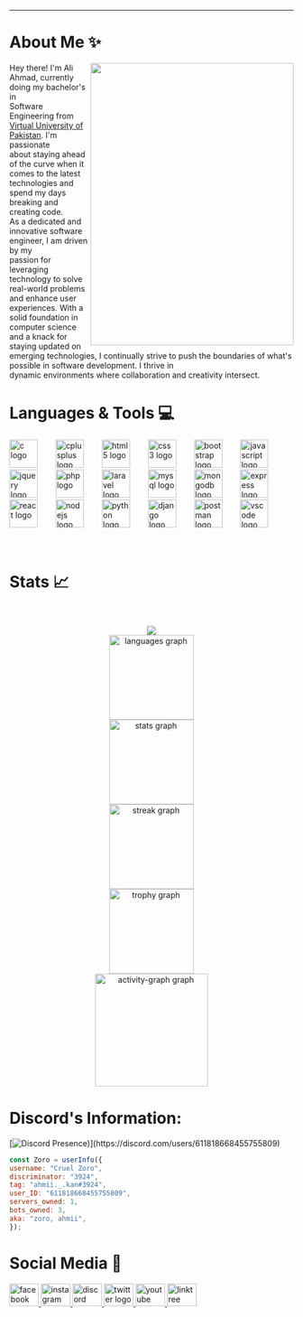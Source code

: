 ***
# About Me ✨
<img align="right" src="https://cdn.discordapp.com/attachments/1205840022029209630/1205911966061830244/Github_Gif_-_Made_with_Clipchamp_1.gif?ex=65da1809&is=65c7a309&hm=266f7981524c0f09fa07c265279ee659426af8fcd8bee56dca64df378f3bd6fd&" width="360" height="500">
<p align="left">Hey there! I'm Ali Ahmad, currently doing my bachelor's in </br> Software Engineering from <a href="https://www.vu.edu.pk/">Virtual University of Pakistan</a>. I'm passionate </br> about staying ahead of the curve when it comes to the latest </br> technologies and spend my days breaking and creating code. <br>
As a dedicated and innovative software engineer, I am driven by my </br> passion for leveraging technology to solve real-world problems and enhance user experiences. With a solid foundation in computer science and a knack for </br> staying updated on emerging technologies, I continually strive to push the boundaries of what's possible in software development.  I thrive in <br> dynamic environments where collaboration and creativity intersect.
</p>

# Languages & Tools 💻

<div align="left">
    <img src="https://cdn.jsdelivr.net/gh/devicons/devicon/icons/c/c-original.svg" height="50" alt="c logo" />
    <img width="24" />
    <img src="https://cdn.jsdelivr.net/gh/devicons/devicon/icons/cplusplus/cplusplus-original.svg" height="50" alt="cplusplus logo" />
    <img width="24" />
    <img src="https://cdn.jsdelivr.net/gh/devicons/devicon/icons/html5/html5-original.svg" height="50" alt="html5 logo" />
    <img width="24" />
    <img src="https://cdn.jsdelivr.net/gh/devicons/devicon/icons/css3/css3-original.svg" height="50" alt="css3 logo" />
    <img width="24" />
    <img src="https://cdn.jsdelivr.net/gh/devicons/devicon/icons/bootstrap/bootstrap-original.svg" height="50" alt="bootstrap logo" />
    <img width="24" />
    <img src="https://cdn.jsdelivr.net/gh/devicons/devicon/icons/javascript/javascript-original.svg" height="50" alt="javascript logo" />
    <img width="24" />
</div>

<div align="left">
    <img src="https://cdn.jsdelivr.net/gh/devicons/devicon/icons/jquery/jquery-original.svg" height="50" alt="jquery logo" />
    <img width="24" />
    <img src="https://cdn.jsdelivr.net/gh/devicons/devicon/icons/php/php-original.svg" height="50" alt="php logo" />
    <img width="24" />
    <img src="https://cdn.simpleicons.org/laravel/FF2D20" height="50" alt="laravel logo" />
    <img width="24" />
    <img src="https://cdn.simpleicons.org/mysql/4479A1" height="50" alt="mysql logo" />
    <img width="24" />
    <img src="https://cdn.jsdelivr.net/gh/devicons/devicon/icons/mongodb/mongodb-original.svg" height="50" alt="mongodb logo" />
    <img width="24" />
    <img src="https://skillicons.dev/icons?i=express" height="50" alt="express logo" />
    <img width="24" />
</div>

<div align="left">
    <img src="https://cdn.jsdelivr.net/gh/devicons/devicon/icons/react/react-original.svg" height="50" alt="react logo" />
    <img width="24" />
    <img src="https://skillicons.dev/icons?i=nodejs" height="50" alt="nodejs logo" />
    <img width="24" />
    <img src="https://cdn.jsdelivr.net/gh/devicons/devicon/icons/python/python-original.svg" height="50" alt="python logo" />
    <img width="24" />
    <img src="https://cdn.jsdelivr.net/gh/devicons/devicon/icons/django/django-plain.svg" height="50" alt="django logo" />
    <img width="24" />
    <img src="https://skillicons.dev/icons?i=postman" height="50" alt="postman logo" />
    <img width="24" />
    <img src="https://cdn.jsdelivr.net/gh/devicons/devicon/icons/vscode/vscode-original.svg" height="50" alt="vscode logo" />
    <img width="24" />
</div>
</br>
</br>

# Stats 📈

<br clear="both">

<div align="center">

  [![](https://visitcount.itsvg.in/api?id=crueldev69&icon=0&color=0)](https://visitcount.itsvg.in)  
  <img src="https://github-readme-stats.vercel.app/api/top-langs?username=cruelzoro&locale=en&hide_title=false&layout=compact&card_width=320&langs_count=5&theme=github_dark&hide_border=false&order=2" height="150" alt="languages graph"  />
 </br>
  <img src="https://github-readme-stats.vercel.app/api?username=cruelzoro&hide_title=false&hide_rank=false&show_icons=true&include_all_commits=true&count_private=true&disable_animations=false&theme=github_dark&locale=en&hide_border=false&order=1" height="150" alt="stats graph"  />
  </br>
  <img src="https://streak-stats.demolab.com?user=cruelzoro&locale=en&mode=daily&theme=github_dark&hide_border=true&border_radius=5&date_format=M%20j%5B,%20Y%5D&order=3" height="150" alt="streak graph"  />
  </br>
  <img   src="https://github-profile-trophy.vercel.app?username=cruelzoro&theme=algolia&column=3&row=1&margin-w=19&margin-h=0&no-bg=true&no-frame=false&order=4" height="150" alt="trophy graph"  />
  </br>
  <img   src="https://github-readme-activity-graph.vercel.app/graph?username=cruelzoro&radius=16&theme=github-dark&area=true&order=5&custom_title=Zoro's%20Contribution&hide_border=true" height="200" alt="activity-graph graph"  />
</div>

# Discord's Information:

[![Discord Presence](https://lanyard.cnrad.dev/api/611818668455755809?theme=dark&borderRadius=20px&bg=0D0D0D&animated&idleMessage=Probably%20doing%20something%20else...))](https://discord.com/users/611818668455755809)


```js
const Zoro = userInfo({
username: "Cruel Zoro",
discriminator: "3924",
tag: "ahmii._.kan#3924",
user_ID: "611818668455755809",
servers_owned: 1,
bots_owned: 3,
aka: "zoro, ahmii",
});
```


# Social Media 👀

<div align="left">
  <a href="https://www.facebook.com/ahmiikan">
    <img src="https://raw.githubusercontent.com/maurodesouza/profile-readme-generator/master/src/assets/icons/social/facebook/default.svg" width="52" height="40" alt="facebook logo"  />
  </a>
  <a href="https://www.instagram.com/ahm._.kan/">
    <img src="https://raw.githubusercontent.com/maurodesouza/profile-readme-generator/master/src/assets/icons/social/instagram/default.svg" width="52" height="40" alt="instagram logo"  />
  </a>
  <a href="https://discord.com/users/611818668455755809">
    <img src="https://raw.githubusercontent.com/maurodesouza/profile-readme-generator/master/src/assets/icons/social/discord/default.svg" width="52" height="40" alt="discord logo"  />
  </a>
  <a href="https://twitter.com/ahmad_kan_">
    <img src="https://raw.githubusercontent.com/maurodesouza/profile-readme-generator/master/src/assets/icons/social/twitter/default.svg" width="52" height="40" alt="twitter logo"  />
  </a>
  <a href="https://www.youtube.com/channel/UC5OBEfNEt4rfr5LPb1mGdXw">
    <img src="https://raw.githubusercontent.com/maurodesouza/profile-readme-generator/master/src/assets/icons/social/youtube/default.svg" width="52" height="40" alt="youtube logo"  />
  </a>
  <a href="https://linktr.ee/ahmii._.kan">
    <img src="https://raw.githubusercontent.com/maurodesouza/profile-readme-generator/master/src/assets/icons/social/linktree/default.svg" width="52" height="40" alt="linktree logo"  />
  </a>
</div>

